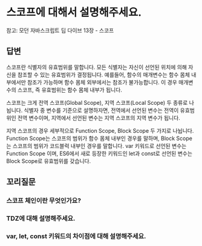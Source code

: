 # 스코프에 대해서 설명해주세요.

참고: 모던 자바스크립트 딥 다이브 13장 - 스코프

## 답변

스코프란 식별자의 유효범위를 말합니다.
모든 식별자는 자신이 선언된 위치에 의해 자신을 참조할 수 있는 유효범위가 결정됩니다.
예를들어, 함수의 매개변수는 함수 몸체 내부에서만 참조가 가능하며 함수 몸체 외부에서는 참조가 불가능합니다. 이 경우 매개변수의 스코프, 즉 유효범위는 함수 몸체 내부가 됩니다.

스코프는 크게 전역 스코프(Global Scope), 지역 스코프(Local Scope) 두 종류로 나뉩니다.
식별자 중 변수를 기준으로 설명하자면, 전역에서 선언된 변수는 전역이 유효범위인 전역 변수이며, 지역에서 선언된 변수는 지역 스코프의 지역 변수가 됩니다.

지역 스코프의 경우 세부적으로 Function Scope, Block Scope 두 가지로 나뉩니다.
Function Scope는 스코프의 범위가 함수 몸체 내부인 경우를 말하며, Block Scope는 스코프의 범위가 코드블럭 내부인 경우를 말합니다.
var 키워드로 선언된 변수는 Function Scope 이며, ES6에서 새로 등장한 키워드인 let과 const로 선언된 변수는 Block Scope로 유효범위를 갖습니다.

## 꼬리질문

### 스코프 체인이란 무엇인가요?

### TDZ에 대해 설명해주세요.

### var, let, const 키워드의 차이점에 대해 설명해주세요.
